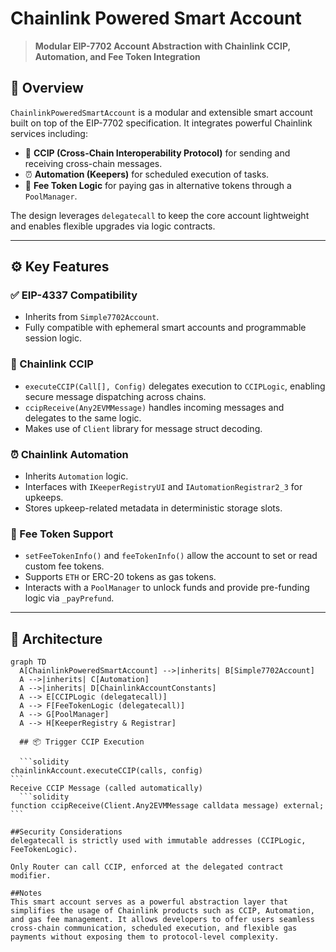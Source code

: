# Chainlink Powered Smart Account

> **Modular EIP-7702 Account Abstraction with Chainlink CCIP, Automation, and Fee Token Integration**

## 🧩 Overview

`ChainlinkPoweredSmartAccount` is a modular and extensible smart account built on top of the EIP-7702 specification. It integrates powerful Chainlink services including:

- 🧬 **CCIP (Cross-Chain Interoperability Protocol)** for sending and receiving cross-chain messages.
- ⏰ **Automation (Keepers)** for scheduled execution of tasks.
- 💸 **Fee Token Logic** for paying gas in alternative tokens through a `PoolManager`.

The design leverages `delegatecall` to keep the core account lightweight and enables flexible upgrades via logic contracts.

---

## ⚙️ Key Features

### ✅ EIP-4337 Compatibility

- Inherits from `Simple7702Account`.
- Fully compatible with ephemeral smart accounts and programmable session logic.

### 🔗 Chainlink CCIP

- `executeCCIP(Call[], Config)` delegates execution to `CCIPLogic`, enabling secure message dispatching across chains.
- `ccipReceive(Any2EVMMessage)` handles incoming messages and delegates to the same logic.
- Makes use of `Client` library for message struct decoding.

### ⏰ Chainlink Automation

- Inherits `Automation` logic.
- Interfaces with `IKeeperRegistryUI` and `IAutomationRegistrar2_3` for upkeeps.
- Stores upkeep-related metadata in deterministic storage slots.

### 💸 Fee Token Support

- `setFeeTokenInfo()` and `feeTokenInfo()` allow the account to set or read custom fee tokens.
- Supports `ETH` or ERC-20 tokens as gas tokens.
- Interacts with a `PoolManager` to unlock funds and provide pre-funding logic via `_payPrefund`.

---

## 🧱 Architecture

````mermaid
graph TD
  A[ChainlinkPoweredSmartAccount] -->|inherits| B[Simple7702Account]
  A -->|inherits| C[Automation]
  A -->|inherits| D[ChainlinkAccountConstants]
  A --> E[CCIPLogic (delegatecall)]
  A --> F[FeeTokenLogic (delegatecall)]
  A --> G[PoolManager]
  A --> H[KeeperRegistry & Registrar]

  ## 📦 Trigger CCIP Execution

  ```solidity
chainlinkAccount.executeCCIP(calls, config)
```
Receive CCIP Message (called automatically)
  ```solidity
function ccipReceive(Client.Any2EVMMessage calldata message) external;
```

##Security Considerations
delegatecall is strictly used with immutable addresses (CCIPLogic, FeeTokenLogic).

Only Router can call CCIP, enforced at the delegated contract modifier.

##Notes
This smart account serves as a powerful abstraction layer that simplifies the usage of Chainlink products such as CCIP, Automation, and gas fee management. It allows developers to offer users seamless cross-chain communication, scheduled execution, and flexible gas payments without exposing them to protocol-level complexity.
